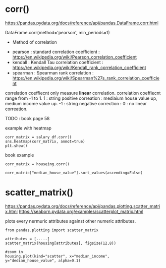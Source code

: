 # corr()

https://pandas.pydata.org/docs/reference/api/pandas.DataFrame.corr.html

DataFrame.corr(method='pearson', min_periods=1)

* Method of correlation
- pearson : standard correlation coefficient : https://en.wikipedia.org/wiki/Pearson_correlation_coefficient
- kendall : Kendall Tau correlation coefficient : https://en.wikipedia.org/wiki/Kendall_rank_correlation_coefficient
- spearman : Spearman rank correlation : https://en.wikipedia.org/wiki/Spearman%27s_rank_correlation_coefficient

correlation coeffiecnt only measure **linear** correlation.
correlation coeffiecnt range from -1 to 1.
1 : string positive correation : mediaium house value up, medium income value up.
-1 : string negative correction : 
0 : no linear correation.


TODO : book page 58

example with heatmap
```
corr_matrix = salary_df.corr()
sns.heatmap(corr_matrix, annot=true)
plt.show()
```

book example
```
corr_matrix = houseing.corr()

corr_matric["median_house_value"].sort_values(ascending=False)
```

# scatter_matrix()
https://pandas.pydata.org/docs/reference/api/pandas.plotting.scatter_matrix.html
https://seaborn.pydata.org/examples/scatterplot_matrix.html

plots every nermuric attributes against other numeric attributes.
```
from pandas.plotting import scatter_matrix

attributes = [.....]
scatter_matrix(housing[attributes], figsize(12,8))

#zoom in
housing.plot(kind="scatter", x="median_income", y="dedian_house_value", alpha=0.1)
```
